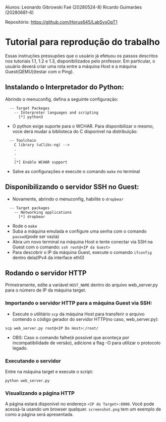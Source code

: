 Alunos:
	Leonardo Gibrowski Faé (20280524-8)
	Ricardo Guimarães (20280681-6)

Repositório: https://github.com/Horus645/LabSysOpT1

# Tutorial para reprodução do trabalho

Essas instruções pressupões que o usuário já efetuou os passos descritos nos tutoriais 1.1, 1.2 e 1.3, disponibilizados pelo professor. Em particular, o usuário deverá
criar uma rota entre a máquina Host e a máquina Guest(QEMU)(testar com o Ping).

## Instalando o Interpretador do Python:

Abrindo o menuconfig, defina a seguinte configuração:
```
  -- Target Packeges
    -- Interpreter languages and scripting
      [*] python3 
```

* O python exige suporte para o WCHAR. Para disponibilizar o mesmo, voce derá mudar a biblioteca do C disponível na distribuição:
```
  -- Toolchain
    C library (uClibc-ng) -->
    .
    .
    .
    [*] Enable WCHAR support
```

* Salve as configurações e execute o comando `make` no terminal

## Disponibilizando o servidor SSH no Guest:

* Novamente, abrindo o menuconfig, habilite o `dropbear`

```
  -- Target packages
    -- Networking applications
      [*] dropbear
```

* Rode o `make`
* Suba a máquina emulada e configure uma senha com o comando `passwd`(pode ser vazia)
* Abra um novo terminal na máquina Host e tente conectar via SSH na Guest com o comando:
 ```ssh root@<IP da Guest>```
 * Para descobrir o IP da máquina Guest, execute o comando `ifconfig` dentro dela(IPv4 da interface eth0)
 
## Rodando o servidor HTTP

Primeiramente, edite a variável `HOST_NAME` dentro do arquivo web_server.py para o número de IP da máquina target.

### Importando o servidor HTTP para a máquina Guest via SSH:
 
* Execute o utilitário `scp` da máquina Host para transferir o arquivo contendo o código gerador do servidor HTTP(no caso, web_server.py):

``` scp web_server.py root@<IP Do Host>:/root/ ```

* OBS: Caso o comando falhe(é possível que aconteça por incompatibilidade de versão), adicione a flag -O para utilizar o protocolo legado.

### Executando o servidor

Entre na máquina target e execute o script:

```
python web_server.py
```

### Visualizando a página HTTP

A página estará disponível no endereço `<IP do Target>:8000`. Você pode acessá-la usando um browser qualquer.
`screenshot.png` tem um exemplo de como a página será apresentada.
